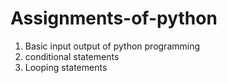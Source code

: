 # Assignments-of-python
1. Basic input output of python programming
2. conditional statements 
3. Looping statements
